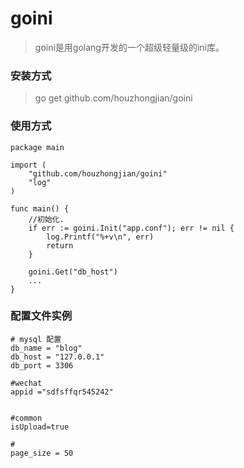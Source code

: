 # goini

> goini是用golang开发的一个超级轻量级的ini库。

### 安装方式
> go get github.com/houzhongjian/goini

### 使用方式
```
package main

import (
    "github.com/houzhongjian/goini"
    "log"
)

func main() {
    //初始化.
    if err := goini.Init("app.conf"); err != nil {
        log.Printf("%+v\n", err)
        return
    }

    goini.Get("db_host")
    ...
}
```

### 配置文件实例
```
# mysql 配置
db_name = "blog"
db_host = "127.0.0.1"
db_port = 3306

#wechat
appid ="sdfsffqr545242"


#common
isUpload=true

#
page_size = 50

```
